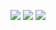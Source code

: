 ![](https://www.tutorialspoint.com/data_structures_algorithms/images/linear_search.gif)
![](https://slaystudy.com/wp-content/uploads/2020/05/linearsearchitr.gif)
![](https://chercher.tech/gif/linear-search1.gif)